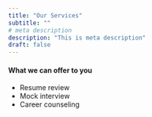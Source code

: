 ```yaml
---
title: "Our Services"
subtitle: ""
# meta description
description: "This is meta description"
draft: false
---
```


#### What we can offer to you

- Resume review
- Mock interview
- Career counseling